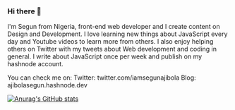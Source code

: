 ### Hi there 👋

I'm Segun from Nigeria, front-end web developer and I create content on Design and Development. I love learning new things about JavaScript every day and Youtube videos to learn more from others. I also enjoy helping others on Twitter with my tweets about Web development and coding in general. I write about JavaScript once per week and publish on my hashnode account.

You can check me on:
Twitter: twitter.com/iamsegunajibola
Blog: ajibolasegun.hashnode.dev

[![Anurag's GitHub stats](https://github-readme-stats.vercel.app/api?username=segunajibola)](https://github.com/anuraghazra/github-readme-stats)


